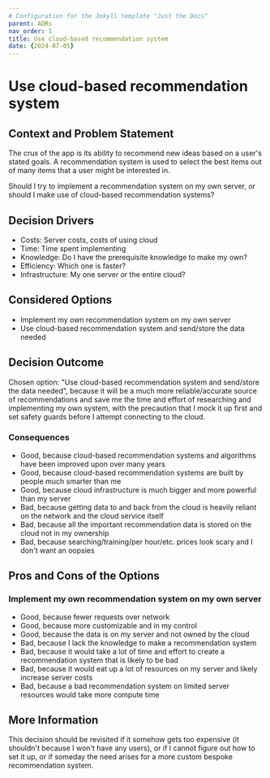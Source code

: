 ```yaml
---
# Configuration for the Jekyll template "Just the Docs"
parent: ADRs
nav_order: 1
title: Use cloud-based recommendation system
date: {2024-07-05}
---
```


# Use cloud-based recommendation system

## Context and Problem Statement
The crux of the app is its ability to recommend new ideas based on a user's stated goals. A recommendation system is used to select the best items out of many items that a user might be interested in.

Should I try to implement a recommendation system on my own server, or should I make use of cloud-based recommendation systems?

## Decision Drivers

* Costs: Server costs, costs of using cloud
* Time: Time spent implementing
* Knowledge: Do I have the prerequisite knowledge to make my own?
* Efficiency: Which one is faster?
* Infrastructure: My one server or the entire cloud?

## Considered Options

* Implement my own recommendation system on my own server
* Use cloud-based recommendation system and send/store the data needed

## Decision Outcome

Chosen option: "Use cloud-based recommendation system and send/store the data needed", because it will be a much more reliable/accurate source of recommendations and save me the time and effort of researching and implementing my own system, with the precaution that I mock it up first and set safety guards before I attempt connecting to the cloud.

### Consequences

* Good, because cloud-based recommendation systems and algorithms have been improved upon over many years
* Good, because cloud-based recommendation systems are built by people much smarter than me
* Good, because cloud infrastructure is much bigger and more powerful than my server
* Bad, because getting data to and back from the cloud is heavily reliant on the network and the cloud service itself
* Bad, because all the important recommendation data is stored on the cloud not in my ownership
* Bad, because searching/training/per hour/etc. prices look scary and I don't want an oopsies

## Pros and Cons of the Options

### Implement my own recommendation system on my own server

* Good, because fewer requests over network
* Good, because more customizable and in my control
* Good, because the data is on my server and not owned by the cloud
* Bad, because I lack the knowledge to make a recommendation system
* Bad, because it would take a lot of time and effort to create a recommendation system that is likely to be bad
* Bad, because it would eat up a lot of resources on my server and likely increase server costs
* Bad, because a bad recommendation system on limited server resources would take more compute time

## More Information

This decision should be revisited if it somehow gets too expensive (it shouldn't because I won't have any users), or if I cannot figure out how to set it up, or if someday the need arises for a more custom bespoke recommendation system.